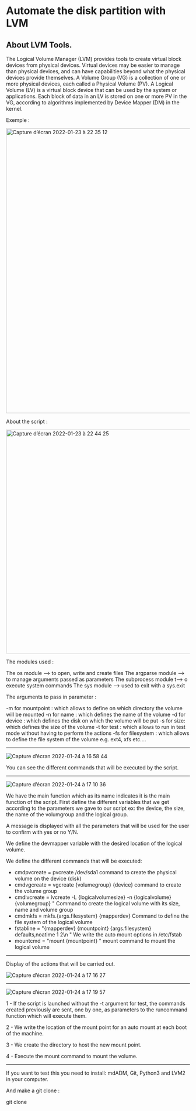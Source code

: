 # Automate the disk partition with LVM

## About LVM Tools.

The Logical Volume Manager (LVM) provides tools to create virtual block devices from physical devices. Virtual devices may be easier to manage than physical devices, and can have capabilities beyond what the physical devices provide themselves. A Volume Group (VG) is a collection of one or more physical devices, each called a Physical Volume (PV). A Logical Volume (LV) is a virtual block device that can be used by the system or applications. Each block of data in an LV is stored on one or more PV in the VG, according to algorithms implemented by Device Mapper (DM) in the kernel.



Exemple :


<img width="778" alt="Capture d’écran 2022-01-23 à 22 35 12" src="https://user-images.githubusercontent.com/98085590/150698830-579775a0-6c34-46a3-a867-0456de69047e.png">



About the script : 

 
 <img width="611" alt="Capture d’écran 2022-01-23 à 22 44 25" src="https://user-images.githubusercontent.com/98085590/150699096-a71a73ad-b925-4b4e-873b-88531ae53326.png">


The modules used : 

The os module -->  to open, write and create files
The argparse module --> to manage arguments passed as parameters
The subprocess module t-->  o execute system commands
The sys module  -->  used to exit with a sys.exit

The arguments to pass in parameter :

-m for mountpoint : which allows to define on which directory the volume will be mounted
-n for name : which defines the name of the volume
-d for device : which defines the disk on which the volume will be put
-s for size: which defines the size of the volume
-t for test : which allows to run in test mode without having to perform the actions
-fs for filesystem : which allows to define the file system of the volume e.g. ext4, xfs etc....

---------------------------------------------------------------------------------------------------------------------------------------------------------------


![Capture d’écran 2022-01-24 à 16 58 44](https://user-images.githubusercontent.com/98085590/150817947-508ad6a0-3ee9-4d66-8d8b-bcb3b609ec65.png)


You can see the different commands that will be executed by the script.




---------------------------------------------------------------------------------------------------------------------------------------------------------------


![Capture d’écran 2022-01-24 à 17 10 36](https://user-images.githubusercontent.com/98085590/150820095-9e239988-71e4-4c2d-9d51-32d04ce0d24a.png)


We have the main function which as its name indicates it is the main function of the script.
First define the different variables that we get according to the parameters we gave to our script ex: the device, the size, the name of the volumgroup and the logical group.



A message is displayed with all the parameters that will be used for the user to confirm with yes or no Y/N.


We define the devmapper variable with the desired location of the logical volume.


We define the different commands that will be executed:
 
  - cmdpvcreate = pvcreate /dev/sda1 command to create the physical volume on the device (disk)
  - cmdvgcreate = vgcreate {volumegroup} {device} command to create the volume group
  - cmdlvcreate = lvcreate -L {logicalvolumesize} -n {logicalvolume} {volumegroup} " Command to create the logical volume with its size, name and volume group
  - cmdmkfs = mkfs.{args.filesystem} {mapperdev} Command to define the file system of the logical volume 
  - fstabline = "{mapperdev} {mountpoint} {args.filesystem} defaults,noatime 1 2\n " We write the auto mount options in /etc/fstab
  - mountcmd = "mount {mountpoint} " mount command to mount the logical volume


---------------------------------------------------------------------------------------------------------------------------------------------------------------


Display of the actions that will be carried out.


![Capture d’écran 2022-01-24 à 17 16 27](https://user-images.githubusercontent.com/98085590/150821131-be7a78b2-f19a-449b-9169-82464225b0f8.png)


---------------------------------------------------------------------------------------------------------------------------------------------------------------



![Capture d’écran 2022-01-24 à 17 19 57](https://user-images.githubusercontent.com/98085590/150821791-7cceb0b0-f35c-4af0-8021-f2106fc6aa77.png)


1 - If the script is launched without the -t argument for test, the commands created previously are sent, one by one, as parameters to the runcommand function which will execute them.

2 - We write the location of the mount point for an auto mount at each boot of the machine.

3 - We create the directory to host the new mount point.

4 - Execute the mount command to mount the volume.


---------------------------------------------------------------------------------------------------------------------------------------------------------------

If you want to test this you need to install: mdADM, Git, Python3 and LVM2 in your computer.

And make a git clone :

git clone 





























